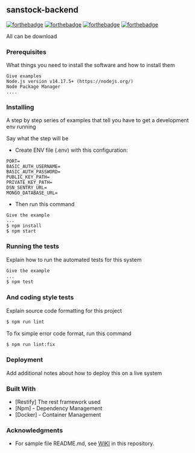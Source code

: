 ## sanstock-backend

[![forthebadge](https://forthebadge.com/images/badges/made-with-javascript.svg)](https://forthebadge.com) 
[![forthebadge](https://forthebadge.com/images/badges/built-with-love.svg)](https://forthebadge.com)
[![forthebadge](https://forthebadge.com/images/badges/open-source.svg)](https://forthebadge.com)
[![forthebadge](https://forthebadge.com/images/badges/powered-by-coffee.svg)](https://forthebadge.com)

All can be download

### Prerequisites

What things you need to install the software and how to install them

```
Give examples
Node.js version v14.17.5+ (https://nodejs.org/)
Node Package Manager
....
```

### Installing

A step by step series of examples that tell you have to get a development env running

Say what the step will be
- Create ENV file (.env) with this configuration:
```
PORT=
BASIC_AUTH_USERNAME=
BASIC_AUTH_PASSWORD=
PUBLIC_KEY_PATH=
PRIVATE_KEY_PATH=
DSN_SENTRY_URL=
MONGO_DATABASE_URL=
```
- Then run this command
```
Give the example
...
$ npm install
$ npm start
```

### Running the tests

Explain how to run the automated tests for this system
```sh
Give the example
...
$ npm test
```

### And coding style tests

Explain source code formatting for this project

```sh
$ npm run lint
```
To fix simple error code format, run this command
```sh
$ npm run lint:fix
```

### Deployment

Add additional notes about how to deploy this on a live system

### Built With

* [Restify] The rest framework used
* [Npm] - Dependency Management
* [Docker] - Container Management

### Acknowledgments

* For sample file README.md, see [WIKI](https://gitlab.playcourt.id/telkomdev/codebase-backend/wikis/Readme.md-Sample) in this repository.